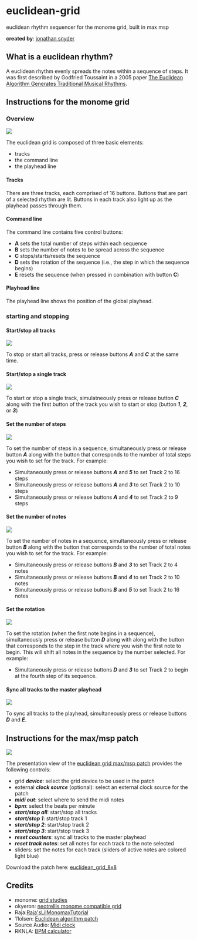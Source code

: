 # euclidean-grid
euclidean rhythm sequencer for the monome grid, built in max msp

**created by**: [jonathan snyder](https://github.com/jaseknighter)

## What is a euclidean rhythm?
A euclidean rhythm evenly spreads the notes within a sequence of steps. It was first described by Godfried Toussaint in a 2005 paper [The Euclidean Algorithm Generates Traditional Musical Rhythms](http://cgm.cs.mcgill.ca/~godfried/publications/banff.pdf).

## Instructions for the monome grid

### Overview

![](images/1-all-controls.png)

The euclidean grid is composed of three basic elements:

- tracks
- the command line
- the playhead line

#### Tracks
There are three tracks, each comprised of 16 buttons. Buttons that are part of a selected rhythm are lit. Buttons in each track also light up as the playhead passes through them.

#### Command line
The command line contains five control buttons: 

- **A** sets the total number of steps within each sequence
- **B** sets the number of notes to be spread across the sequence
- **C** stops/starts/resets the sequence
- **D** sets the rotation of the sequence (i.e., the step in which the sequence begins)
- **E** resets the sequence (when pressed in combination with button **C**)

#### Playhead line
The playhead line shows the position of the global playhead. 

### starting and stopping

#### Start/stop all tracks
![](images/2-start-stop-pause-all.png)

To stop or start all tracks, press or release buttons ***A*** and ***C*** at the same time.

#### Start/stop a single track
![](images/3-start-stop-pause-one-track.png)

To start or stop a single track, simulatneously press or release button ***C*** along with the first button of the track you wish to start or stop (button ***1***, ***2***, or ***3***)

#### Set the number of steps
![](images/4-set-steps.png)

To set the number of steps in a sequence, simultaneously press or release button ***A*** along with the button that corresponds to the number of total steps you wish to set for the track. For example:

- Simultaneously press or release buttons ***A*** and ***5*** to set Track 2 to 16 steps
- Simultaneously press or release buttons ***A*** and ***3*** to set Track 2 to 10 steps
- Simultaneously press or release buttons ***A*** and ***4*** to set Track 2 to 9 steps

#### Set the number of notes
![](images/5-set-hits.png)

To set the number of notes in a sequence, simultaneously press or release button ***B*** along with the button that corresponds to the number of total notes you wish to set for the track. For example:

- Simultaneously press or release buttons ***B*** and ***3*** to set Track 2 to 4 notes
- Simultaneously press or release buttons ***B*** and ***4*** to set Track 2 to 10 notes
- Simultaneously press or release buttons ***B*** and ***5*** to set Track 2 to 16 notes

#### Set the rotation
![](images/6-set-rotation.png)

To set the rotation (when the first note begins in a sequence), simultaneously press or release button  ***D***  along with along with the button that corresponds to the step in the track where you wish the first note to begin. This will shift all notes in the sequence by the number selected. For example:

- Simultaneously press or release buttons ***D*** and ***3*** to set Track 2 to begin at the fourth step of its sequence.

#### Sync all tracks to the master playhead
![](images/7-sync-tracks-to-playhead.png)

To sync all tracks to the playhead, simultaneously press or release buttons  ***D*** and ***E***. 

## Instructions for the max/msp patch
![](images/euclidean_grid_maxmsp.png)

The presentation view of the [euclidean grid max/msp patch](euclidean_grid_8x8.maxpat) provides the following controls:

- grid ***device***: select the grid device to be used in the patch 
- external ***clock source*** (optional): select an external clock source for the patch
- ***midi out***: select where to send the midi notes
- ***bpm***: select the beats per minute
- ***start/stop all***: start/stop all tracks
- ***start/stop 1***: start/stop track 1
- ***start/stop 2***: start/stop track 2
- ***start/stop 3***: start/stop track 3
- ***reset counters***: sync all tracks to the master playhead
- ***reset track notes***: set all notes for each track to the note selected 
- sliders: set the notes for each track (sliders of active notes are colored light blue) 

Download the patch here: [euclidean_grid_8x8](euclidean_grid_8x8.maxpat)

## Credits
- monome: [grid studies](https://monome.org/docs/grid/studies/max/)
- okyeron: [neotrellis monome compatible grid](https://github.com/okyeron/neotrellis-monome)
- Raja:[Raja'sLilMonomaxTutorial](https://llllllll.co/t/grid-led-row-grid-led-col-grid-led-map-confused/1940/10)
- 11olsen: [Euclidean algorithm patch](http://www.11olsen.de/code/max-objects/11euclidean)
- Source Audio: [Midi clock](https://cycling74.com/forums/slave-max-to-elektron-midi-clock)
- RKNLA: [BPM calculator](https://cycling74.com/forums/how-can-i-take-the-bpm-from-'bang')

